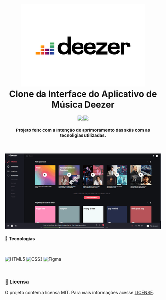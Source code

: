 
<h1 align="center">
    <img src="img/imgs/Deezer-Logo.wine.png" width=400px alt="logo_deezer">
    <br>
    Clone da Interface do Aplicativo de Música Deezer
</h1>

<p align="center">
    <a href="https://www.codacy.com/gh/tamirysnogueira/Deezer/dashboard?utm_source=github.com&amp;utm_medium=referral&amp;utm_content=tamirysnogueira/Deezer&amp;utm_campaign=Badge_Grade">
        <img src="https://app.codacy.com/project/badge/Grade/8e9d1480fb764ecea6f64906087b1449">
    </a>
    <a href="https://github.com/tamirysnogueira/Deezer/blob/master/LICENSE">
        <img src="https://img.shields.io/badge/License-MIT-yellow.svg">
    </a>    
</p>

<h4 align="center">
    Projeto feito com a intenção de aprimoramento das skils com as tecnoligias utilizadas.
</h4>
<br>
<p>
    <img src = "gifs/parte1_deezer.gif">
</p>

#### 🚀 Tecnologias
<br>

![HTML5](https://img.shields.io/badge/HTML5-E34F26?style=for-the-badge&logo=html5&logoColor=white)
![CSS3](https://img.shields.io/badge/CSS3-1572B6?style=for-the-badge&logo=css3&logoColor=white)
![Figma](https://img.shields.io/badge/Figma-F24E1E?style=for-the-badge&logo=figma&logoColor=white)

<br>

### 📝 Licensa
O projeto contém a licensa MIT. Para mais informações acesse [LICENSE](https://github.com/tamirysnogueira/Deezer/blob/master/LICENSE).